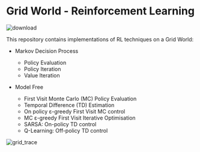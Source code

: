 # Grid World - Reinforcement Learning
![download](https://user-images.githubusercontent.com/71031687/110820315-a5e73e00-8297-11eb-9db5-e2e7a8c2954b.png)

This repository contains implementations of RL techniques on a Grid World:

* Markov Decision Process
  - Policy Evaluation
  - Policy Iteration
  - Value Iteration

* Model Free
  - First Visit Monte Carlo (MC) Policy Evaluation
  - Temporal Difference (TD) Estimation
  - On policy ε-greedy First Visit MC control
  - MC ε-greedy First Visit Iterative Optimisation
  - SARSA: On-policy TD control
  - Q-Learning: Off-policy TD control



![grid_trace](https://user-images.githubusercontent.com/71031687/111086804-fb854a00-8526-11eb-8262-c474783ced19.png)

